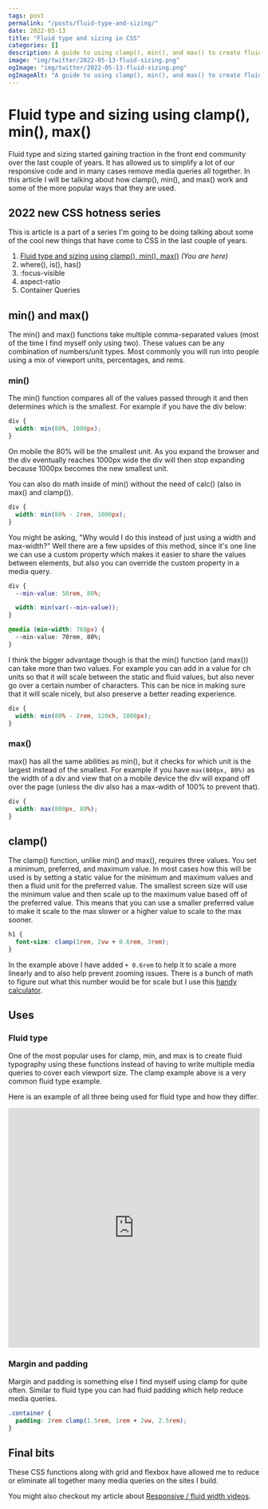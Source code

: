 ```yaml
---
tags: post
permalink: "/posts/fluid-type-and-sizing/"
date: 2022-05-13
title: "Fluid type and sizing in CSS"
categories: []
description: A guide to using clamp(), min(), and max() to create fluid type and sizing in CSS.
image: "img/twitter/2022-05-13-fluid-sizing.png"
ogImage: "img/twitter/2022-05-13-fluid-sizing.png"
ogImageAlt: "A guide to using clamp(), min(), and max() to create fluid type and sizing in CSS."
---
```


# Fluid type and sizing using clamp(), min(), max()

Fluid type and sizing started gaining traction in the front end community over the last couple of years. It has allowed us to simplify a lot of our responsive code and in many cases remove media queries all together. In this article I will be talking about how clamp(), min(), and max() work and some of the more popular ways that they are used.

<div class="series-block">

## 2022 new CSS hotness series

This is article is a part of a series I'm going to be doing talking about some of the cool new things that have come to CSS in the last couple of years.

1. [Fluid type and sizing using clamp(), min(), max()](/posts/fluid-type-and-sizing/) _(You are here)_
2. where(), is(), has()
3. :focus-visible
4. aspect-ratio
5. Container Queries

</div>

## min() and max()

The min() and max() functions take multiple comma-separated values (most of the time I find myself only using two). These values can be any combination of numbers/unit types. Most commonly you will run into people using a mix of viewport units, percentages, and rems.

### min()

The min() function compares all of the values passed through it and then determines which is the smallest. For example if you have the div below:

```css
div {
  width: min(80%, 1000px);
}
```

On mobile the 80% will be the smallest unit. As you expand the browser and the div eventually reaches 1000px wide the div will then stop expanding because 1000px becomes the new smallest unit.

You can also do math inside of min() without the need of calc() (also in max() and clamp()).

```css
div {
  width: min(80% - 2rem, 1000px);
}
```

You might be asking, "Why would I do this instead of just using a width and max-width?" Well there are a few upsides of this method, since it's one line we can use a custom property which makes it easier to share the values between elements, but also you can override the custom property in a media query.

```css
div {
  --min-value: 50rem, 80%;

  width: min(var(--min-value));
}

@media (min-width: 768px) {
  --min-value: 70rem, 80%;
}
```

I think the bigger advantage though is that the min() function (and max()) can take more than two values. For example you can add in a value for ch units so that it will scale between the static and fluid values, but also never go over a certain number of characters. This can be nice in making sure that it will scale nicely, but also preserve a better reading experience.

```css
div {
  width: min(80% - 2rem, 120ch, 1000px);
}
```

### max()

max() has all the same abilities as min(), but it checks for which unit is the largest instead of the smallest. For example if you have `max(800px, 80%)` as the width of a div and view that on a mobile device the div will expand off over the page (unless the div also has a max-wdith of 100% to prevent that).

```css
div {
  width: max(800px, 80%);
}
```

## clamp()

The clamp() function, unlike min() and max(), requires three values. You set a minimum, preferred, and maximum value. In most cases how this will be used is by setting a static value for the minimum and maximum values and then a fluid unit for the preferred value. The smallest screen size will use the minimum value and then scale up to the maximum value based off of the preferred value. This means that you can use a smaller preferred value to make it scale to the max slower or a higher value to scale to the max sooner.

```css
h1 {
  font-size: clamp(1rem, 2vw + 0.6rem, 3rem);
}
```

In the example above I have added `+ 0.6rem` to help it to scale a more linearly and to also help prevent zooming issues. There is a bunch of math to figure out what this number would be for scale but I use this [handy calculator](https://royalfig.github.io/fluid-typography-calculator/).

## Uses

### Fluid type

One of the most popular uses for clamp, min, and max is to create fluid typography using these functions instead of having to write multiple media queries to cover each viewport size. The clamp example above is a very common fluid type example.

Here is an example of all three being used for fluid type and how they differ.

<iframe height="480" style="width: 100%;" scrolling="no" title="Min, max, and clamp example on Codepen" src="https://codepen.io/craigwfox/embed/VwQjVyJ?default-tab=html%2Cresult" frameborder="no" loading="lazy" allowtransparency="true" allowfullscreen="true">
  See the Pen <a href="https://codepen.io/craigwfox/pen/VwQjVyJ">
  min and max example</a> by Craig Fox (<a href="https://codepen.io/craigwfox">@craigwfox</a>)
  on <a href="https://codepen.io">CodePen</a>.
</iframe>

### Margin and padding

Margin and padding is something else I find myself using clamp for quite often. Similar to fluid type you can had fluid padding which help reduce media queries.

```css
.container {
  padding: 2rem clamp(1.5rem, 1rem + 2vw, 2.5rem);
}
```

## Final bits

These CSS functions along with grid and flexbox have allowed me to reduce or eliminate all together many media queries on the sites I build.

You might also checkout my article about [Responsive / fluid width videos](https://craigwfox.com/posts/responsive-video-embeds/).

